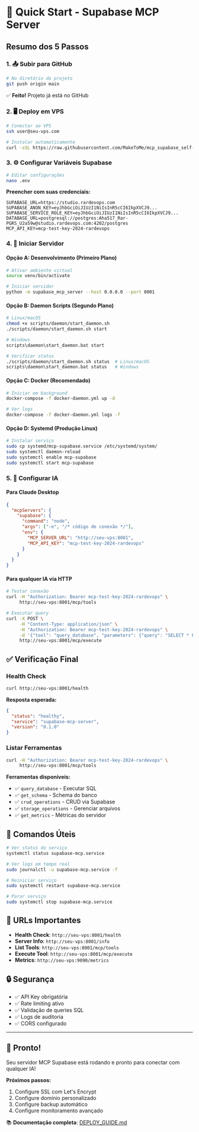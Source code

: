 # 🚀 Quick Start - Supabase MCP Server

## Resumo dos 5 Passos

### 1. 📤 Subir para GitHub
```bash
# No diretório do projeto
git push origin main
```
✅ **Feito!** Projeto já está no GitHub

### 2. 🖥️ Deploy em VPS
```bash
# Conectar ao VPS
ssh user@seu-vps.com

# Instalar automaticamente
curl -sSL https://raw.githubusercontent.com/MakeToMe/mcp_supabase_self-hosted/main/install.sh | bash
```

### 3. ⚙️ Configurar Variáveis Supabase
```bash
# Editar configurações
nano .env
```

**Preencher com suas credenciais:**
```env
SUPABASE_URL=https://studio.rardevops.com
SUPABASE_ANON_KEY=eyJhbGciOiJIUzI1NiIsInR5cCI6IkpXVCJ9...
SUPABASE_SERVICE_ROLE_KEY=eyJhbGciOiJIUzI1NiIsInR5cCI6IkpXVCJ9...
DATABASE_URL=postgresql://postgres:Aha517_Rar-PGRS_U2a59w@studio.rardevops.com:4202/postgres
MCP_API_KEY=mcp-test-key-2024-rardevops
```

### 4. 🚀 Iniciar Servidor

#### Opção A: Desenvolvimento (Primeiro Plano)
```bash
# Ativar ambiente virtual
source venv/bin/activate

# Iniciar servidor
python -m supabase_mcp_server --host 0.0.0.0 --port 8001
```

#### Opção B: Daemon Scripts (Segundo Plano)
```bash
# Linux/macOS
chmod +x scripts/daemon/start_daemon.sh
./scripts/daemon/start_daemon.sh start

# Windows
scripts\daemon\start_daemon.bat start

# Verificar status
./scripts/daemon/start_daemon.sh status  # Linux/macOS
scripts\daemon\start_daemon.bat status   # Windows
```

#### Opção C: Docker (Recomendado)
```bash
# Iniciar em background
docker-compose -f docker-daemon.yml up -d

# Ver logs
docker-compose -f docker-daemon.yml logs -f
```

#### Opção D: Systemd (Produção Linux)
```bash
# Instalar serviço
sudo cp systemd/mcp-supabase.service /etc/systemd/system/
sudo systemctl daemon-reload
sudo systemctl enable mcp-supabase
sudo systemctl start mcp-supabase
```

### 5. 🤖 Configurar IA

#### Para Claude Desktop
```json
{
  "mcpServers": {
    "supabase": {
      "command": "node",
      "args": ["-e", "/* código de conexão */"],
      "env": {
        "MCP_SERVER_URL": "http://seu-vps:8001",
        "MCP_API_KEY": "mcp-test-key-2024-rardevops"
      }
    }
  }
}
```

#### Para qualquer IA via HTTP
```bash
# Testar conexão
curl -H "Authorization: Bearer mcp-test-key-2024-rardevops" \
     http://seu-vps:8001/mcp/tools

# Executar query
curl -X POST \
     -H "Content-Type: application/json" \
     -H "Authorization: Bearer mcp-test-key-2024-rardevops" \
     -d '{"tool": "query_database", "parameters": {"query": "SELECT * FROM users LIMIT 5"}}' \
     http://seu-vps:8001/mcp/execute
```

## ✅ Verificação Final

### Health Check
```bash
curl http://seu-vps:8001/health
```

**Resposta esperada:**
```json
{
  "status": "healthy",
  "service": "supabase-mcp-server",
  "version": "0.1.0"
}
```

### Listar Ferramentas
```bash
curl -H "Authorization: Bearer mcp-test-key-2024-rardevops" \
     http://seu-vps:8001/mcp/tools
```

**Ferramentas disponíveis:**
- ✅ `query_database` - Executar SQL
- ✅ `get_schema` - Schema do banco
- ✅ `crud_operations` - CRUD via Supabase
- ✅ `storage_operations` - Gerenciar arquivos
- ✅ `get_metrics` - Métricas do servidor

## 🔧 Comandos Úteis

```bash
# Ver status do serviço
systemctl status supabase-mcp.service

# Ver logs em tempo real
sudo journalctl -u supabase-mcp.service -f

# Reiniciar serviço
sudo systemctl restart supabase-mcp.service

# Parar serviço
sudo systemctl stop supabase-mcp.service
```

## 🎯 URLs Importantes

- **Health Check**: `http://seu-vps:8001/health`
- **Server Info**: `http://seu-vps:8001/info`
- **List Tools**: `http://seu-vps:8001/mcp/tools`
- **Execute Tool**: `http://seu-vps:8001/mcp/execute`
- **Metrics**: `http://seu-vps:9090/metrics`

## 🔒 Segurança

- ✅ API Key obrigatória
- ✅ Rate limiting ativo
- ✅ Validação de queries SQL
- ✅ Logs de auditoria
- ✅ CORS configurado

---

## 🎉 Pronto!

Seu servidor MCP Supabase está rodando e pronto para conectar com qualquer IA!

**Próximos passos:**
1. Configure SSL com Let's Encrypt
2. Configure domínio personalizado
3. Configure backup automático
4. Configure monitoramento avançado

📚 **Documentação completa**: [DEPLOY_GUIDE.md](DEPLOY_GUIDE.md)
